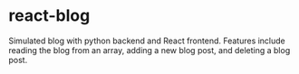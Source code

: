 # react-blog

Simulated blog with python backend and React frontend.
Features include reading the blog from an array, adding a new blog post, and deleting a blog post.
